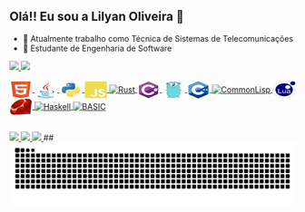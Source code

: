 ## Olá!! Eu sou a Lilyan Oliveira 👋

- 🔭 Atualmente trabalho como Técnica de Sistemas de Telecomunicações
- 🌱 Estudante de Engenharia de Software

<div>
  <a href="https://github.com/Lilyan-Oliveira">
  <img height="180em" src="https://github-readme-stats.vercel.app/api?username=Lilyan-Oliveira&show_icons=true&theme=dracula&include_all_commits=true&count_private=true"/> 
  <img height="180em" src="https://github-readme-stats.vercel.app/api/top-langs/?username=Lilyan-Oliveira&layout=compact&langs_count=16&theme=dracula"/>
</div>

<div style="display: inline_block"><br>
  <img align="center" alt="HTML" height="30" width="40" src="https://raw.githubusercontent.com/devicons/devicon/master/icons/html5/html5-original.svg">
  <img align="center" alt="Java" height="30" width="40" src="https://raw.githubusercontent.com/devicons/devicon/master/icons/java/java-original.svg">
  <img align="center" alt="Python" height="30" width="40" src="https://raw.githubusercontent.com/devicons/devicon/master/icons/python/python-original.svg">
  <img align="center" alt="JavaScript" height="30" width="40" src="https://raw.githubusercontent.com/devicons/devicon/master/icons/javascript/javascript-plain.svg">
  <img align="center" alt="Rust" height="30" width="40" src="https://cdn.jsdelivr.net/gh/devicons/devicon@latest/devicon.min.css">
  <img align="center" alt="CSharp" height="30" width="40" src="https://raw.githubusercontent.com/devicons/devicon/master/icons/csharp/csharp-original.svg">
  <img align="center" alt="Go" height="30" width="40" src="https://raw.githubusercontent.com/devicons/devicon/master/icons/go/go-original.svg">
  <img align="center" alt="Cplusplus" height="30" width="40" src="https://raw.githubusercontent.com/devicons/devicon/master/icons/cplusplus/cplusplus-original.svg">
  <img align="center" alt="CommonLisp" height="30" width="40" src="https://upload.wikimedia.org/wikipedia/commons/3/3c/Lisplogo.png">
  <img align="center" alt="Lua" height="30" width="40" src="https://raw.githubusercontent.com/devicons/devicon/master/icons/lua/lua-original.svg">
  <img align="center" alt="Ruby" height="30" width="40" src="https://raw.githubusercontent.com/devicons/devicon/master/icons/ruby/ruby-original.svg">
  <img align="center" alt="Haskell" height="30" width="40" src="https://upload.wikimedia.org/wikipedia/commons/1/1c/Haskell-Logo.svg">
  <img align="center" alt="BASIC" height="30" width="40" src="https://upload.wikimedia.org/wikipedia/commons/5/5f/Basic_Logo.svg">
</div>

##

<div>
  <a href="https://www.linkedin.com/in/lilyan-oliveira-85639319b/" target="_blank">
    <img src="https://img.shields.io/badge/-LinkedIn-%230077B5?style=for-the-badge&logo=linkedin&logoColor=white" target="_blank">
  </a>
  <a href="https://www.instagram.com/lily_oliveira._" target="_blank">
    <img src="https://img.shields.io/badge/-Instagram-%23E4405F?style=for-the-badge&logo=instagram&logoColor=white" target="_blank">
  </a>
  <a href="https://discord.gg/WCuQDrPD" target="_blank">
    <img src="https://img.shields.io/badge/Discord-7289DA?style=for-the-badge&logo=discord&logoColor=white" target="_blank">
  </a>
##

<picture align="center">
  <source media="(prefers-color-scheme: dark)" srcset="https://raw.githubusercontent.com/Lilyan-Oliveira/Lilyan-Oliveira/output/github-contribution-grid-snake-dark.svg">
  <source media="(prefers-color-scheme: light)" srcset="https://raw.githubusercontent.com/Lilyan-Oliveira/Lilyan-Oliveira/output/github-contribution-grid-snake-dark.svg">
  <img align="center" alt="github contribution grid snake animation" src="https://raw.githubusercontent.com/Lilyan-Oliveira/Lilyan-Oliveira/output/github-contribution-grid-snake.svg">
</picture>

</div>


